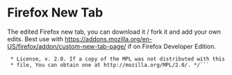 # Firefox New Tab

The edited Firefox new tab, you can download it / fork it and add your own edits.
Best use with https://addons.mozilla.org/en-US/firefox/addon/custom-new-tab-page/ if on Firefox Developer Edition.


```/* This Source Code Form is subject to the terms of the Mozilla Public
 * License, v. 2.0. If a copy of the MPL was not distributed with this
 * file, You can obtain one at http://mozilla.org/MPL/2.0/. */```
